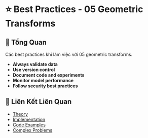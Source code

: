 # ⭐ Best Practices - 05 Geometric Transforms

## 🎯 Tổng Quan

Các best practices khi làm việc với 05 geometric transforms.

- **Always validate data**
- **Use version control**
- **Document code and experiments**
- **Monitor model performance**
- **Follow security best practices**

## 🔗 Liên Kết Liên Quan

- [Theory](./THEORY_05_geometric_transforms.md)
- [Implementation](./IMPLEMENTATION_05_geometric_transforms.md)
- [Code Examples](./CODE_EXAMPLES_05_geometric_transforms.md)
- [Complex Problems](./COMPLEX_PROBLEMS.md)
